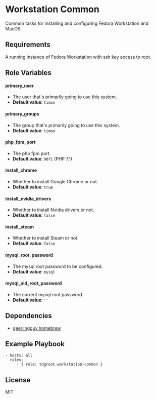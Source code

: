 Workstation Common
=================================

Common tasks for installing and configuring Fedora Workstation and MacOS.

Requirements
------------

A running instance of Fedora Workstation with ssh key access to root.

Role Variables
--------------

#### primary_user
- The user that's primarily going to use this system.
- **Default value**: `timon`

#### primary_groups
- The group that's primarily going to use this system.
- **Default value**: `timon`

#### php_fpm_port
- The php fpm port.
- **Default value**: `9071` (PHP 7.1)

#### install_chrome
- Whether to install Google Chrome or not.
- **Default value**: `true`

#### install_nvidia_drivers
- Whether to install Nvidia drivers or not.
- **Default value**: `false`

#### install_steam
- Whether to install Steam or not.
- **Default value**: `false`

#### mysql_root_password
- The mysql root password to be configured.
- **Default value**: `mysql`

#### mysql_old_root_password
- The current mysql root password.
- **Default value**: `''`

Dependencies
------------

- [geerlingguy.homebrew](https://galaxy.ansible.com/geerlingguy/homebrew/)

Example Playbook
----------------

    - hosts: all
      roles:
         - { role: tdgroot.workstation-common }

License
-------

MIT
